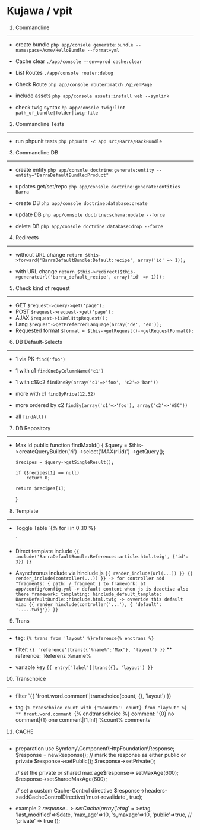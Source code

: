 Kujawa / vpit
==============

1) Commandline
---------------
  * create bundle `php app/console generate:bundle --namespace=Acme/HelloBundle --format=yml`

  * Cache clear `./app/console —-env=prod cache:clear`

  * List Routes `./app/console router:debug`

  * Check Route `php app/console router:match /givenPage`

  * include assets `php app/console assets:install web --symlink`

  * check twig syntax `hp app/console twig:lint path_of_bundle|folder|twig-file`


2) Commandline Tests
--------------------
  * run phpunit tests `php phpunit -c app src/Barra/BackBundle`


3) Commandline DB
------------------
  * create entity `php app/console doctrine:generate:entity --entity="BarraDefaultBundle:Product"`

  * updates get/set/repo `php app/console doctrine:generate:entities Barra`

  * create DB `php app/console doctrine:database:create`

  * update DB `php app/console doctrine:schema:update --force`

  * delete DB `php app/console doctrine:database:drop --force`


4) Redirects
-------------
  * without URL change `return $this->forward('BarraDefaultBundle:Default:recipe', array('id' => 1));`

  * with URL change `return $this->redirect($this->generateUrl('barra_default_recipe', array('id' => 1)));`


5) Check kind of request
-------------------------
  * GET `$request->query->get('page');`
  * POST `$request->request->get('page');`
  * AJAX `$request->isXmlHttpRequest();`
  * Lang `$request->getPreferredLanguage(array('de', 'en'));`
  * Requested format `$format = $this->getRequest()->getRequestFormat();`


6) DB Default-Selects
----------------------
  * 1 via PK `find('foo')`

  * 1 with c1 `findOneByColumnName('c1')`

  * 1 with c1&c2 `findOneBy(array('c1'=>'foo', 'c2'=>'bar'))`

  * more with c1 `findByPrice(12.32)`

  * more ordered by c2 `findBy(array('c1'=>'foo'), array('c2'=>'ASC'))`

  * all `findAll()`


7) DB Repository
-----------------

  * Max Id public function findMaxId()
    {
        $query = $this->createQueryBuilder('ri')
            ->select('MAX(ri.id)')
            ->getQuery();

        $recipes = $query->getSingleResult();

        if ($recipes[1] == null)
            return 0;

        return $recipes[1];
    }


8) Template
------------
  * Toggle Table `{% for i in 0..10 %}
    <div class="{{ cycle(['odd', 'even'], i) }}"></div>`

  * Direct template include `{{ include('BarraDefaultBundle:References:article.html.twig', {'id': 3}) }}`


  * Asynchronus include via hinclude.js
    `{{ render_include(url(...)) }}
    {{ render_include(controller(...)) }}
        -> for controller add "fragments: { path: /_fragment } to framework: at app/config/config.yml
        -> default content when js is deactive also there
            framework:
                templating:
                    hinclude_default_template: BarraDefaultBundle::hinclude.html.twig
        -> ovveride this default via:
            {{ render_hinclude(controller('...'), { 'default': '.....twig'}) }}`

9) Trans
----------
  * tag: `{% trans from 'layout' %}reference{% endtrans %}`

  * filter: `{{ 'reference'|trans({'%name%':'Max'}, 'layout') }}`
  ** reference: `Referenz %name%

  * variable key `{{ entry['label']|trans({}, 'layout') }}`


10) Transchoice
----------------
  * filter `{{ 'front.word.comment'|transchoice(count, {}, 'layout') }}

  * tag `{% transchoice count with {'%count%': count} from "layout" %}
  ** front.word.comment
     `{% endtranschoice %}
        comment: '{0} no comment|{1} one comment|]1,Inf] %count% comments'


11) CACHE
----------
  * preparation
    use Symfony\Component\HttpFoundation\Response;
    $response = newResponse();
    // mark the response as either public or private
    $response->setPublic();
    $response->setPrivate();

    // set the private or shared max age$response->
    setMaxAge(600);
    $response->setSharedMaxAge(600);

    // set a custom Cache-Control directive
    $response->headers->addCacheControlDirective('must-revalidate', true);

  * example 2
    $response->setCache(array(
    'etag'=>$etag,
    'last_modified'=>$date,
    'max_age'=>10,
    's_maxage'=>10,
    'public'=>true,
    // 'private' => true
    ));